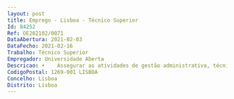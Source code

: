 ```yaml
--- 
layout: post
title: Emprego - Lisboa - Técnico Superior
Id: 84252
Ref: OE202102/0071
DataAbertura: 2021-02-03
DataFecho: 2021-02-16
Trabalho: Técnico Superior
Empregador: Universidade Aberta
Descricao: •	Assegurar as atividades de gestão administrativa, técnica estratégica de recursos humanos •	Elaboração e monitorização do mapa de pessoal, assiduidade, preparação de informação para vencimentos, processos no âmbito da CGA, Segurança Social e ADSE, Gestão dos Processos Individuais de todos os trabalhadores, publicações de Atos em Diário da República, BEP, FCT e Página da UAb) •	Recrutamento e Seleção de Pessoal  procedimentos concursais de pessoal docente e não docente  contratação a termo, contratação de Bolsas de Investigação, celebração de protocolos de colaboração docente e não docente, no âmbito de Parcerias Institucionais e Contratação em Regime de Prestação de Serviços •	Tratamento e prestação de Informação ao Exterior, designadamente através da elaboração dos seguintes documentos  SIOE, Balanço Social, RAF, IEESP (INDEZ e REBIDES) •	Gestão da Formação Profissional •	Gestão dos Processos de Avaliação de Desempenho •	Tratamento de informação dos regimes de exclusividade e incompatibilidades, ao nível do enquadramento do Regime de Acumulação de Funções •	Gestão dos Processos de Medicina e Segurança no Trabalho, ao nível da prevenção da doença e do acidente •	Colaborar na reorganização dos serviços em virtude de um melhor ajustamento das funções, qualificações e necessidades da Instituição •	Gestão e cumprimento do PSQ 2, no âmbito do SGQ.
CodigoPostal: 1269-001 LISBOA
Concelho: Lisboa
Distrito: Lisboa
--- 
```

